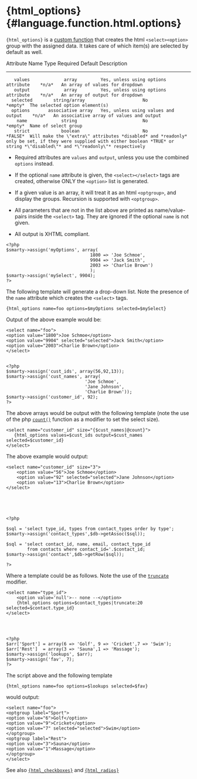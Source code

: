 {html\_options} {#language.function.html.options}
===============

`{html_options}` is a [custom function](#language.custom.functions) that
creates the html `<select><option>` group with the assigned data. It
takes care of which item(s) are selected by default as well.

   Attribute Name         Type                       Required                 Default  Description
  ---------------- ------------------- ------------------------------------- --------- -------------------------------------------------------------------------------------------------------------------------------------------------------------------------------------
       values             array         Yes, unless using options attribute    *n/a*   An array of values for dropdown
       output             array         Yes, unless using options attribute    *n/a*   An array of output for dropdown
      selected        string/array                      No                    *empty*  The selected option element(s)
      options       associative array   Yes, unless using values and output    *n/a*   An associative array of values and output
        name             string                         No                    *empty*  Name of select group
       strict            boolean                        No                    *FALSE*  Will make the \"extra\" attributes *disabled* and *readonly* only be set, if they were supplied with either boolean *TRUE* or string *\"disabled\"* and *\"readonly\"* respectively

-   Required attributes are `values` and `output`, unless you use the
    combined `options` instead.

-   If the optional `name` attribute is given, the `<select></select>`
    tags are created, otherwise ONLY the `<option>` list is generated.

-   If a given value is an array, it will treat it as an html
    `<optgroup>`, and display the groups. Recursion is supported with
    `<optgroup>`.

-   All parameters that are not in the list above are printed as
    name/value-pairs inside the `<select>` tag. They are ignored if the
    optional `name` is not given.

-   All output is XHTML compliant.

<!-- -->


    <?php
    $smarty->assign('myOptions', array(
                                    1800 => 'Joe Schmoe',
                                    9904 => 'Jack Smith',
                                    2003 => 'Charlie Brown')
                                    );
    $smarty->assign('mySelect', 9904);
    ?>

      

The following template will generate a drop-down list. Note the presence
of the `name` attribute which creates the `<select>` tags.


    {html_options name=foo options=$myOptions selected=$mySelect}

      

Output of the above example would be:


    <select name="foo">
    <option value="1800">Joe Schmoe</option>
    <option value="9904" selected="selected">Jack Smith</option>
    <option value="2003">Charlie Brown</option>
    </select>


    <?php
    $smarty->assign('cust_ids', array(56,92,13));
    $smarty->assign('cust_names', array(
                                  'Joe Schmoe',
                                  'Jane Johnson',
                                  'Charlie Brown'));
    $smarty->assign('customer_id', 92);
    ?>

      

The above arrays would be output with the following template (note the
use of the php [`count()`](&url.php-manual;function.count) function as a
modifier to set the select size).


    <select name="customer_id" size="{$cust_names|@count}">
       {html_options values=$cust_ids output=$cust_names selected=$customer_id}
    </select>

      

The above example would output:


    <select name="customer_id" size="3">
        <option value="56">Joe Schmoe</option>
        <option value="92" selected="selected">Jane Johnson</option>
        <option value="13">Charlie Brown</option>
    </select>


      


    <?php

    $sql = 'select type_id, types from contact_types order by type';
    $smarty->assign('contact_types',$db->getAssoc($sql));

    $sql = 'select contact_id, name, email, contact_type_id
            from contacts where contact_id='.$contact_id;
    $smarty->assign('contact',$db->getRow($sql));

    ?>

Where a template could be as follows. Note the use of the
[`truncate`](#language.modifier.truncate) modifier.


    <select name="type_id">
        <option value='null'>-- none --</option>
        {html_options options=$contact_types|truncate:20 selected=$contact.type_id}
    </select>

      


    <?php
    $arr['Sport'] = array(6 => 'Golf', 9 => 'Cricket',7 => 'Swim');
    $arr['Rest']  = array(3 => 'Sauna',1 => 'Massage');
    $smarty->assign('lookups', $arr);
    $smarty->assign('fav', 7);
    ?>

      

The script above and the following template


    {html_options name=foo options=$lookups selected=$fav}

      

would output:


    <select name="foo">
    <optgroup label="Sport">
    <option value="6">Golf</option>
    <option value="9">Cricket</option>
    <option value="7" selected="selected">Swim</option>
    </optgroup>
    <optgroup label="Rest">
    <option value="3">Sauna</option>
    <option value="1">Massage</option>
    </optgroup>
    </select>

See also [`{html_checkboxes}`](#language.function.html.checkboxes) and
[`{html_radios}`](#language.function.html.radios)
